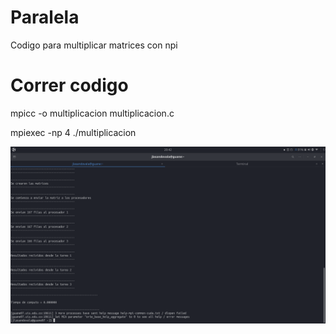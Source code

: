 # Paralela
Codigo para multiplicar matrices con npi

# Correr codigo
mpicc -o multiplicacion multiplicacion.c 

mpiexec -np 4 ./multiplicacion

![Captura](https://github.com/georsan/Paralela/blob/0b3a7f3288c79a7ea0b7b426613cea45da6f5a93/multiplicacionMatrices/img.png)
